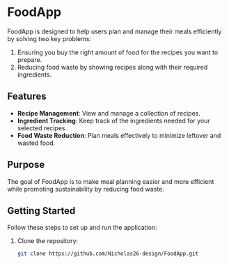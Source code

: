 # FoodApp

FoodApp is designed to help users plan and manage their meals efficiently by solving two key problems:
1. Ensuring you buy the right amount of food for the recipes you want to prepare.
2. Reducing food waste by showing recipes along with their required ingredients.

## Features

- **Recipe Management**: View and manage a collection of recipes.
- **Ingredient Tracking**: Keep track of the ingredients needed for your selected recipes.
- **Food Waste Reduction**: Plan meals effectively to minimize leftover and wasted food.

## Purpose

The goal of FoodApp is to make meal planning easier and more efficient while promoting sustainability by reducing food waste.

## Getting Started

Follow these steps to set up and run the application:

1. Clone the repository:
   ```bash
   git clone https://github.com/Nicholas26-design/FoodApp.git
